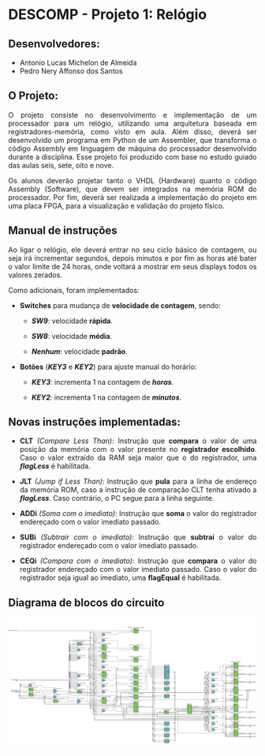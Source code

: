 # DESCOMP - Projeto 1: Relógio

## Desenvolvedores:
- Antonio Lucas Michelon de Almeida
- Pedro Nery Affonso dos Santos

## O Projeto:
<p align="justify">
O projeto consiste no desenvolvimento e implementação de um processador para um relógio, utilizando uma arquitetura baseada em registradores-memória, como visto em aula. Além disso, deverá ser desenvolvido um programa em Python de um Assembler, que transforma o código Assembly em linguagem de máquina do processador desenvolvido durante a disciplina. Esse projeto foi produzido com base no estudo guiado das aulas seis, sete, oito e nove.
</p>

<p align="justify">
Os alunos deverão projetar tanto o VHDL (Hardware) quanto o código Assembly (Software), que devem ser integrados na memória ROM do processador. Por fim, deverá ser realizada a implementação do projeto em uma placa FPGA, para a visualização e validação do projeto físico.
</p>

## Manual de instruções
<p align="justify">
Ao ligar o relógio, ele deverá entrar no seu ciclo básico de contagem, ou seja irá incrementar segundos, depois minutos e por fim as horas até bater o valor limite de 24 horas, onde voltará a mostrar em seus displays todos os valores zerados.

Como adicionais, foram implementados:
<ul>
    <li>
        <p><b>Switches</b> para mudança de <b>velocidade de contagem</b>, sendo:</p>
        <ul>
            <li>
                <p><b><i>SW9</i></b>: velocidade <b>rápida</b>.</p>
            </li>
            <li>
                <p><b><i>SW8</i></b>: velocidade <b>média</b>.</p>
            </li>
            <li>
                <p><b><i>Nenhum</i></b>: velocidade <b>padrão</b>.</p>
            </li>   
        </ul>
    </li>
    <li>
        <p><b>Botões</b> (<b><i>KEY3</i></b> e <b><i>KEY2</i></b>) para ajuste manual do horário:</p>
        <ul>
            <li>
                <p><b><i>KEY3</i></b>: incrementa 1 na contagem de <b><i>horas</i></b>.</p>
            </li>
            <li>
                <p><b><i>KEY2</i></b>: incrementa 1 na contagem de <b><i>minutos</i></b>.</p>
            </li>
        </ul>
    </li>
</ul>
</p>

## Novas instruções implementadas:
<p align="justify">
<ul>
    <li>
        <p align="justify"><b>CLT</b> <i>(Compare Less Than)</i>: Instrução que <b>compara</b> o valor de uma posição da memória com o valor presente no <b>registrador escolhido</b>. Caso o valor extraído da RAM seja maior que o do registrador, uma <b><i>flagLess</i></b> é habilitada.</p>
    </li>
    <li>
        <p align="justify"><b>JLT</b> <i>(Jump if Less Than)</i>: Instrução que <b>pula</b> para a linha de endereço da memória ROM, caso a instrução de comparação CLT tenha ativado a <b><i>flagLess</i></b>. Caso contrário, o PC segue para a linha seguinte.</p>
    </li>
    <li>
        <p align="justify"><b>ADDi</b> <i>(Soma com o imediato)</i>: Instrução que <b>soma</b> o valor do registrador endereçado com o valor imediato passado.</p>
    </li>
    <li>
        <p align="justify"><b>SUBi</b> <i>(Subtrair com o imediato)</i>: Instrução que <b>subtrai</b> o valor do registrador endereçado com o valor imediato passado.</p>
    </li>
    <li>
        <p align="justify"><b>CEQi</b> <i>(Compara com o imediato)</i>: Instrução que <b>compara</b> o valor do registrador endereçado com o valor imediato passado. Caso o valor do registrador seja igual ao imediato, uma <b>flagEqual</b> é habilitada.</p>
    </li>
</ul>
</p>

## Diagrama de blocos do circuito
![Imagem Diagrama de Blocos](img/RTL_Viewer.png)